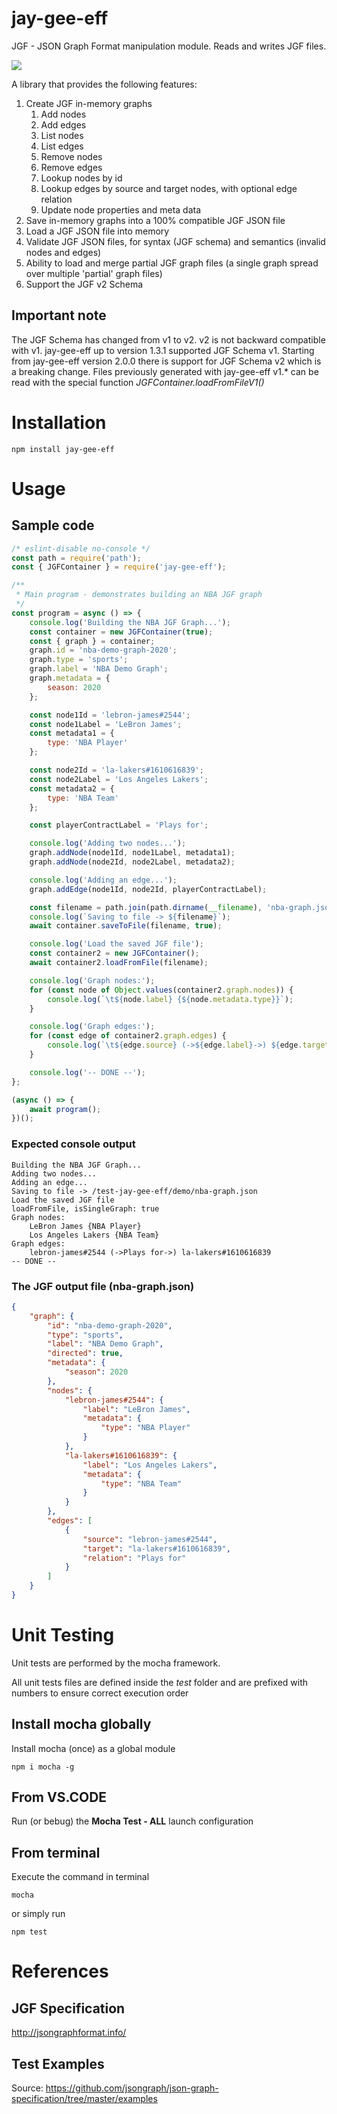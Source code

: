 # jay-gee-eff 
JGF - JSON Graph Format manipulation module. Reads and writes JGF files.

![](https://github.com/bigman73/jay-gee-eff/workflows/nodejs-ci/badge.svg)

A library that provides the following features:
1. Create JGF in-memory graphs
    1. Add nodes
    2. Add edges
    3. List nodes
    4. List edges
    5. Remove nodes
    6. Remove edges
    7. Lookup nodes by id
    8. Lookup edges by source and target nodes, with optional edge relation
    9. Update node properties and meta data
2. Save in-memory graphs into a 100% compatible JGF JSON file
3. Load a JGF JSON file into memory
4. Validate JGF JSON files, for syntax (JGF schema) and semantics (invalid nodes and edges)
5. Ability to load and merge partial JGF graph files (a single graph spread over multiple 'partial' graph files)
6. Support the JGF v2 Schema

## Important note
The JGF Schema has changed from v1 to v2. v2 is not backward compatible with v1. jay-gee-eff up to version 1.3.1 supported JGF Schema v1. Starting from jay-gee-eff version 2.0.0 there is support for JGF Schema v2 which is a breaking change. 
Files previously generated with jay-gee-eff v1.* can be read with the special function *JGFContainer.loadFromFileV1()*

# Installation
```
npm install jay-gee-eff
```

# Usage
## Sample code

```javascript
/* eslint-disable no-console */
const path = require('path');
const { JGFContainer } = require('jay-gee-eff');

/**
 * Main program - demonstrates building an NBA JGF graph
 */
const program = async () => {
    console.log('Building the NBA JGF Graph...');
    const container = new JGFContainer(true);
    const { graph } = container;
    graph.id = 'nba-demo-graph-2020';
    graph.type = 'sports';
    graph.label = 'NBA Demo Graph';
    graph.metadata = {
        season: 2020
    };

    const node1Id = 'lebron-james#2544';
    const node1Label = 'LeBron James';
    const metadata1 = {
        type: 'NBA Player'
    };

    const node2Id = 'la-lakers#1610616839';
    const node2Label = 'Los Angeles Lakers';
    const metadata2 = {
        type: 'NBA Team'
    };

    const playerContractLabel = 'Plays for';

    console.log('Adding two nodes...');
    graph.addNode(node1Id, node1Label, metadata1);
    graph.addNode(node2Id, node2Label, metadata2);

    console.log('Adding an edge...');
    graph.addEdge(node1Id, node2Id, playerContractLabel);

    const filename = path.join(path.dirname(__filename), 'nba-graph.json');
    console.log(`Saving to file -> ${filename}`);
    await container.saveToFile(filename, true);

    console.log('Load the saved JGF file');
    const container2 = new JGFContainer();
    await container2.loadFromFile(filename);

    console.log('Graph nodes:');
    for (const node of Object.values(container2.graph.nodes)) {
        console.log(`\t${node.label} {${node.metadata.type}}`);
    }

    console.log('Graph edges:');
    for (const edge of container2.graph.edges) {
        console.log(`\t${edge.source} (->${edge.label}->) ${edge.target}`);
    }

    console.log('-- DONE --');
};

(async () => {
    await program();
})();
```

### Expected console output
```
Building the NBA JGF Graph...
Adding two nodes...
Adding an edge...
Saving to file -> /test-jay-gee-eff/demo/nba-graph.json
Load the saved JGF file
loadFromFile, isSingleGraph: true
Graph nodes:
	LeBron James {NBA Player}
	Los Angeles Lakers {NBA Team}
Graph edges:
	lebron-james#2544 (->Plays for->) la-lakers#1610616839    
-- DONE --
```

### The JGF output file (nba-graph.json)
```json
{
    "graph": {
        "id": "nba-demo-graph-2020",
        "type": "sports",
        "label": "NBA Demo Graph",
        "directed": true,
        "metadata": {
            "season": 2020
        },
        "nodes": {
            "lebron-james#2544": {
                "label": "LeBron James",
                "metadata": {
                    "type": "NBA Player"
                }
            },
            "la-lakers#1610616839": {
                "label": "Los Angeles Lakers",
                "metadata": {
                    "type": "NBA Team"
                }
            }
        },
        "edges": [
            {
                "source": "lebron-james#2544",
                "target": "la-lakers#1610616839",
                "relation": "Plays for"
            }
        ]
    }
}
```

# Unit Testing
Unit tests are performed by the mocha framework.

All unit tests files are defined inside the *test* folder and are prefixed with numbers to ensure correct execution order

## Install mocha globally
Install mocha (once) as a global module
```
npm i mocha -g
```

## From VS.CODE
Run (or bebug) the **Mocha Test - ALL** launch configuration

## From terminal

Execute the command in terminal
```
mocha
```

or simply run 
```
npm test
```

# References
## JGF Specification
http://jsongraphformat.info/

## Test Examples
Source: https://github.com/jsongraph/json-graph-specification/tree/master/examples